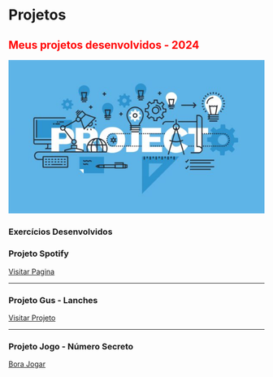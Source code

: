 # Projetos

<html>
 <h2 style="Color:red">Meus projetos desenvolvidos - 2024</h2> 
 <img src="projetos.jpg" alt="logo">

### Exercícios Desenvolvidos ###
<h3>Projeto Spotify</h3>  
<a href="https://spotify-delta-seven.vercel.app/">Visitar Pagina </a>

<hr>

<h3>Projeto Gus - Lanches</h3>  
<a href="https://gustosao-lanches.vercel.app/">Visitar Projeto</a>
</html>

<hr>

<h3>Projeto Jogo - Número Secreto</h3>  
<a href="https://numero-secreto-six-swart.vercel.app/">Bora Jogar</a>
</html>